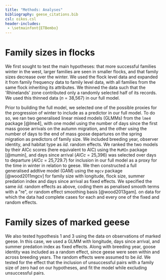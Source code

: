 ```yaml
---
title: "Methods: Analyses"
bibliography: geese_citations.bib
csl: oikos.csl
header-includes:
 - \setmainfont{ETBembo}
---
```


# Family sizes in flocks

We first sought to test the main hypotheses: that more successful families winter in the west, larger families are seen in smaller flocks, and that family sizes decrease over the winter. We used the flock level data and expanded it from family frequency data to family level data, with all families from the same flock inheriting its attributes. We thinned the data such that the 'Rhinelands' zone contributed only a randomly selected half of its records. We used this thinned data (*n* = 38,567) in our full model.

Prior to building the full model, we selected one of the possible proxies for the progression of winter to include as a predictor in our full model. To do so, we ran two generalised linear mixed models (GLMMs) from the `lme4` package [@lme4], with one model using the number of days since the first mass goose arrivals on the autumn migration, and the other using the number of days to the end of mass goose departures on the spring migration as predictors of family size. We included breeding year, observer identity, and habitat type as *iid.* random effects. We ranked the two models by their AICc scores (here equivalent to AIC) using the `MuMIn` package [@mumin], and days since arrival ($AICc$ = 25,396) was selected over days to departure ($AICc$ = 25,729.7) for inclusion in our full model as a proxy for the time in winter in relation to geese. 
We then constructed a full generalised addtive model (GAM) using the `mgcv` package [@wood2011mgcv] for family size with longitude, flock size, summer predation index and days since arrival as fixed effects. We specified the same *iid.* random effects as above, coding them as penalised smooth terms with a "re", or random effect smoothing basis [@wood2013gam]. on data for which the data had complete cases for each and every one of the fixed and random effects.

# Family sizes of marked geese

We also tested hypothesis 1 and 3 using the data on observations of marked geese. In this case, we used a GLMM with longitude, days since arrival, and summer predation index as fixed effects. Along with breeding year, goose identity was included as a random effect, since geese were seen within and across breeding years. The random effects were assumed to be *iid*. We tested for the effect that the inclusion of unsuccessful pairs with a family size of zero had on our hypotheses, and fit the model while excluding unsuccessful pairs.
